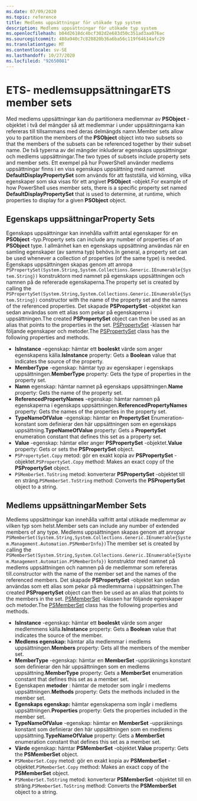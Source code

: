 ```yaml
---
ms.date: 07/09/2020
ms.topic: reference
title: Medlems uppsättningar för utökade typ system
description: Medlems uppsättningar för utökade typ system
ms.openlocfilehash: b04d2618dc4bcf302d2e683d50c351ad3aa076ac
ms.sourcegitcommit: 488a940c7c828820b36a6ba56c119f64614afc29
ms.translationtype: MT
ms.contentlocale: sv-SE
ms.lasthandoff: 10/27/2020
ms.locfileid: "92650081"
---
```

# <a name="ets-member-sets"></a><span data-ttu-id="a6f78-103">ETS- medlemsuppsättningar</span><span class="sxs-lookup"><span data-stu-id="a6f78-103">ETS member sets</span></span>

<span data-ttu-id="a6f78-104">Med medlems uppsättningar kan du partitionera medlemmar av **PSObject** -objektet i två del mängder så att medlemmar i under uppsättningarna kan refereras till tillsammans med deras delmängds namn.</span><span class="sxs-lookup"><span data-stu-id="a6f78-104">Member sets allow you to partition the members of the **PSObject** object into two subsets so that the members of the subsets can be referenced together by their subset name.</span></span> <span data-ttu-id="a6f78-105">De två typerna av del mängder inkluderar egenskaps uppsättningar och medlems uppsättningar.</span><span class="sxs-lookup"><span data-stu-id="a6f78-105">The two types of subsets include property sets and member sets.</span></span> <span data-ttu-id="a6f78-106">Ett exempel på hur PowerShell använder medlems uppsättningar finns i en viss egenskaps uppsättning med namnet **DefaultDisplayPropertySet** som används för att fastställa, vid körning, vilka egenskaper som ska visas för ett angivet **PSObject** -objekt.</span><span class="sxs-lookup"><span data-stu-id="a6f78-106">For example of how PowerShell uses member sets, there is a specific property set named **DefaultDisplayPropertySet** that is used to determine, at runtime, which properties to display for a given **PSObject** object.</span></span>

## <a name="property-sets"></a><span data-ttu-id="a6f78-107">Egenskaps uppsättningar</span><span class="sxs-lookup"><span data-stu-id="a6f78-107">Property Sets</span></span>

<span data-ttu-id="a6f78-108">Egenskaps uppsättningar kan innehålla valfritt antal egenskaper för en **PSObject** -typ.</span><span class="sxs-lookup"><span data-stu-id="a6f78-108">Property sets can include any number of properties of an **PSObject** type.</span></span> <span data-ttu-id="a6f78-109">I allmänhet kan en egenskaps uppsättning användas när en samling egenskaper (av samma typ) behövs.</span><span class="sxs-lookup"><span data-stu-id="a6f78-109">In general, a property set can be used whenever a collection of properties (of the same type) is needed.</span></span> <span data-ttu-id="a6f78-110">Egenskaps uppsättningen skapas genom att anropa `PSPropertySet(System.String,System.Collections.Generic.IEnumerable{System.String})` konstruktorn med namnet på egenskaps uppsättningen och namnen på de refererade egenskaperna.</span><span class="sxs-lookup"><span data-stu-id="a6f78-110">The property set is created by calling the `PSPropertySet(System.String,System.Collections.Generic.IEnumerable{System.String})` constructor with the name of the property set and the names of the referenced properties.</span></span> <span data-ttu-id="a6f78-111">Det skapade **PSPropertySet** -objektet kan sedan användas som ett alias som pekar på egenskaperna i uppsättningen.</span><span class="sxs-lookup"><span data-stu-id="a6f78-111">The created **PSPropertySet** object can then be used as an alias that points to the properties in the set.</span></span> <span data-ttu-id="a6f78-112">[PSPropertySet](/dotnet/api/system.management.automation.pspropertyset) -klassen har följande egenskaper och metoder.</span><span class="sxs-lookup"><span data-stu-id="a6f78-112">The [PSPropertySet](/dotnet/api/system.management.automation.pspropertyset) class has the following properties and methods.</span></span>

- <span data-ttu-id="a6f78-113">**IsInstance** -egenskap: hämtar ett **booleskt** värde som anger egenskapens källa.</span><span class="sxs-lookup"><span data-stu-id="a6f78-113">**IsInstance** property: Gets a **Boolean** value that indicates the source of the property.</span></span>
- <span data-ttu-id="a6f78-114">**MemberType** -egenskap: hämtar typ av egenskaper i egenskaps uppsättningen.</span><span class="sxs-lookup"><span data-stu-id="a6f78-114">**MemberType** property: Gets the type of properties in the property set.</span></span>
- <span data-ttu-id="a6f78-115">**Namn** egenskap: hämtar namnet på egenskaps uppsättningen.</span><span class="sxs-lookup"><span data-stu-id="a6f78-115">**Name** property: Gets the name of the property set.</span></span>
- <span data-ttu-id="a6f78-116">**ReferencedPropertyNames** -egenskap: hämtar namnen på egenskaperna i egenskaps uppsättningen.</span><span class="sxs-lookup"><span data-stu-id="a6f78-116">**ReferencedPropertyNames** property: Gets the names of the properties in the property set.</span></span>
- <span data-ttu-id="a6f78-117">**TypeNameOfValue** -egenskap: hämtar en **PropertySet** Enumeration-konstant som definierar den här uppsättningen som en egenskaps uppsättning.</span><span class="sxs-lookup"><span data-stu-id="a6f78-117">**TypeNameOfValue** property: Gets a **PropertySet** enumeration constant that defines this set as a property set.</span></span>
- <span data-ttu-id="a6f78-118">**Value** -egenskap: hämtar eller anger **PSPropertySet** -objektet.</span><span class="sxs-lookup"><span data-stu-id="a6f78-118">**Value** property: Gets or sets the **PSPropertySet** object.</span></span>
- <span data-ttu-id="a6f78-119">`PSPropertySet.Copy` metod: gör en exakt kopia av **PSPropertySet** -objektet.</span><span class="sxs-lookup"><span data-stu-id="a6f78-119">`PSPropertySet.Copy` method: Makes an exact copy of the **PSPropertySet** object.</span></span>
- <span data-ttu-id="a6f78-120">`PSMemberSet.ToString` metod: konverterar **PSPropertySet** -objektet till en sträng.</span><span class="sxs-lookup"><span data-stu-id="a6f78-120">`PSMemberSet.ToString` method: Converts the **PSPropertySet** object to a string.</span></span>

## <a name="member-sets"></a><span data-ttu-id="a6f78-121">Medlems uppsättningar</span><span class="sxs-lookup"><span data-stu-id="a6f78-121">Member Sets</span></span>

<span data-ttu-id="a6f78-122">Medlems uppsättningar kan innehålla valfritt antal utökade medlemmar av vilken typ som helst.</span><span class="sxs-lookup"><span data-stu-id="a6f78-122">Member sets can include any number of extended members of any type.</span></span> <span data-ttu-id="a6f78-123">Medlems uppsättningen skapas genom att anropar `PSMemberSet(System.String,System.Collections.Generic.IEnumerable{System.Management.Automation.PSMemberInfo})`</span><span class="sxs-lookup"><span data-stu-id="a6f78-123">The member set is created by calling the `PSMemberSet(System.String,System.Collections.Generic.IEnumerable{System.Management.Automation.PSMemberInfo})`</span></span>
<span data-ttu-id="a6f78-124">konstruktor med namnet på medlems uppsättningen och namnen på de medlemmar som refereras till.</span><span class="sxs-lookup"><span data-stu-id="a6f78-124">constructor with the name of the member set and the names of the referenced members.</span></span> <span data-ttu-id="a6f78-125">Det skapade **PSPropertySet** -objektet kan sedan användas som ett alias som pekar på medlemmarna i uppsättningen.</span><span class="sxs-lookup"><span data-stu-id="a6f78-125">The created **PSPropertySet** object can then be used as an alias that points to the members in the set.</span></span> <span data-ttu-id="a6f78-126">[PSMemberSet](/dotnet/api/system.management.automation.psmemberset) -klassen har följande egenskaper och metoder.</span><span class="sxs-lookup"><span data-stu-id="a6f78-126">The [PSMemberSet](/dotnet/api/system.management.automation.psmemberset) class has the following properties and methods.</span></span>

- <span data-ttu-id="a6f78-127">**IsInstance** -egenskap: hämtar ett **booleskt** värde som anger medlemmens källa.</span><span class="sxs-lookup"><span data-stu-id="a6f78-127">**IsInstance** property: Gets a **Boolean** value that indicates the source of the member.</span></span>
- <span data-ttu-id="a6f78-128">**Medlems egenskap:** hämtar alla medlemmar i medlems uppsättningen.</span><span class="sxs-lookup"><span data-stu-id="a6f78-128">**Members** property: Gets all the members of the member set.</span></span>
- <span data-ttu-id="a6f78-129">**MemberType** -egenskap: hämtar en **MemberSet** -uppräknings konstant som definierar den här uppsättningen som en medlems uppsättning.</span><span class="sxs-lookup"><span data-stu-id="a6f78-129">**MemberType** property: Gets a **MemberSet** enumeration constant that defines this set as a member set.</span></span>
- <span data-ttu-id="a6f78-130">Egenskapen **metoder** : hämtar de metoder som ingår i medlems uppsättningen.</span><span class="sxs-lookup"><span data-stu-id="a6f78-130">**Methods** property: Gets the methods included in the member set.</span></span>
- <span data-ttu-id="a6f78-131">**Egenskaps egenskap:** hämtar egenskaperna som ingår i medlems uppsättningen.</span><span class="sxs-lookup"><span data-stu-id="a6f78-131">**Properties** property: Gets the properties included in the member set.</span></span>
- <span data-ttu-id="a6f78-132">**TypeNameOfValue** -egenskap: hämtar en **MemberSet** -uppräknings konstant som definierar den här uppsättningen som en medlems uppsättning.</span><span class="sxs-lookup"><span data-stu-id="a6f78-132">**TypeNameOfValue** property: Gets a **MemberSet** enumeration constant that defines this set as a member set.</span></span>
- <span data-ttu-id="a6f78-133">**Värde** egenskap: hämtar **PSMemberSet** -objektet.</span><span class="sxs-lookup"><span data-stu-id="a6f78-133">**Value** property: Gets the **PSMemberSet** object.</span></span>
- <span data-ttu-id="a6f78-134">`PSMemberSet.Copy` metod: gör en exakt kopia av **PSMemberSet** -objektet.</span><span class="sxs-lookup"><span data-stu-id="a6f78-134">`PSMemberSet.Copy` method: Makes an exact copy of the **PSMemberSet** object.</span></span>
- <span data-ttu-id="a6f78-135">`PSMemberSet.ToString` metod: konverterar **PSMemberSet** -objektet till en sträng.</span><span class="sxs-lookup"><span data-stu-id="a6f78-135">`PSMemberSet.ToString` method: Converts the **PSMemberSet** object to a string.</span></span>
